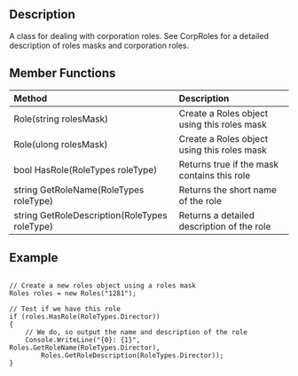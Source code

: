 ## Description ##
A class for dealing with corporation roles.
See CorpRoles for a detailed description of roles masks and corporation roles.

## Member Functions ##
| **Method** | **Description** |
|:-----------|:----------------|
| Role(string rolesMask) | Create a Roles object using this roles mask |
| Role(ulong rolesMask) | Create a Roles object using this roles mask |
| bool HasRole(RoleTypes roleType) | Returns true if the mask contains this role |
| string GetRoleName(RoleTypes roleType) | Returns the short name of the role |
| string GetRoleDescription(RoleTypes roleType) | Returns a detailed description of the role |

## Example ##
```

// Create a new roles object using a roles mask
Roles roles = new Roles("1281");

// Test if we have this role
if (roles.HasRole(RoleTypes.Director))
{
    // We do, so output the name and description of the role
    Console.WriteLine("{0}: {1}", Roles.GetRoleName(RoleTypes.Director),
        Roles.GetRoleDescription(RoleTypes.Director));
}
```